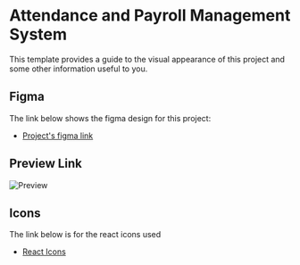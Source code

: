 # Attendance and Payroll Management System

This template provides a guide to the visual appearance of this project and some other information useful to you.

## Figma

The link below shows the figma design for this project:

- [Project's figma link](https://www.figma.com/file/4XD91mTqllajWqbfuwOJYz/Attendance-and-Payroll-Management?type=design&node-id=6%3A422&mode=design&t=WSquCPDYVqEDaIwI-1)

## Preview Link

![Preview](/client/public/Preview.png)

## Icons
The link below is for the react icons used

- [React Icons](https://react-icons.github.io/react-icons/)